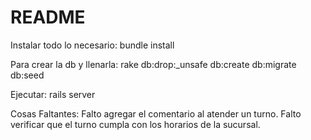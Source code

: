 # README
Instalar todo lo necesario:
bundle install 

Para crear la db y llenarla:
rake db:drop:_unsafe db:create db:migrate db:seed 

Ejecutar:
rails server

Cosas Faltantes:
Falto agregar el comentario al atender un turno.
Falto verificar que el turno cumpla con los horarios de la sucursal.